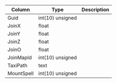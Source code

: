 
Column | Type | Description
--- | --- | ---
Guid | int(10) unsigned | 
JoinX | float | 
JoinY | float | 
JoinZ | float | 
JoinO | float | 
JoinMapId | int(10) unsigned | 
TaxiPath | text | 
MountSpell | int(10) unsigned | 
